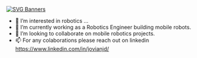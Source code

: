 [![SVG Banners](https://svg-banners.vercel.app/api?type=textBox&text1=Hey%20There%20I'm%20Jovian🤖&width=600&height=400)](https://github.com/Akshay090/svg-banners)
- 👀 I’m interested in robotics ...
- 🌱 I’m currently working as a Robotics Engineer building mobile robots.
- 💞️ I’m looking to collaborate on mobile robotics projects.
- 📫 For any colaborations please reach out on linkedin https://www.linkedin.com/in/jovianjd/

